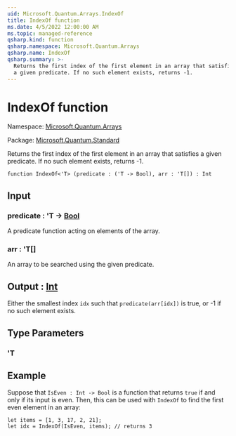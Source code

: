 ```yaml
---
uid: Microsoft.Quantum.Arrays.IndexOf
title: IndexOf function
ms.date: 4/5/2022 12:00:00 AM
ms.topic: managed-reference
qsharp.kind: function
qsharp.namespace: Microsoft.Quantum.Arrays
qsharp.name: IndexOf
qsharp.summary: >-
  Returns the first index of the first element in an array that satisfies
  a given predicate. If no such element exists, returns -1.
---
```


# IndexOf function

Namespace: [Microsoft.Quantum.Arrays](xref:Microsoft.Quantum.Arrays)

Package: [Microsoft.Quantum.Standard](https://nuget.org/packages/Microsoft.Quantum.Standard)


Returns the first index of the first element in an array that satisfiesa given predicate. If no such element exists, returns -1.

```qsharp
function IndexOf<'T> (predicate : ('T -> Bool), arr : 'T[]) : Int
```


## Input

### predicate : 'T -> [Bool](xref:microsoft.quantum.qsharp.valueliterals#bool-literals)

A predicate function acting on elements of the array.


### arr : 'T[]

An array to be searched using the given predicate.



## Output : [Int](xref:microsoft.quantum.qsharp.valueliterals#int-literals)

Either the smallest index `idx` such that `predicate(arr[idx])` is true,or -1 if no such element exists.

## Type Parameters

### 'T



## Example

Suppose that `IsEven : Int -> Bool` is a function that returns `true`if and only if its input is even. Then, this can be used with `IndexOf`to find the first even element in an array:```qsharplet items = [1, 3, 17, 2, 21];let idx = IndexOf(IsEven, items); // returns 3```